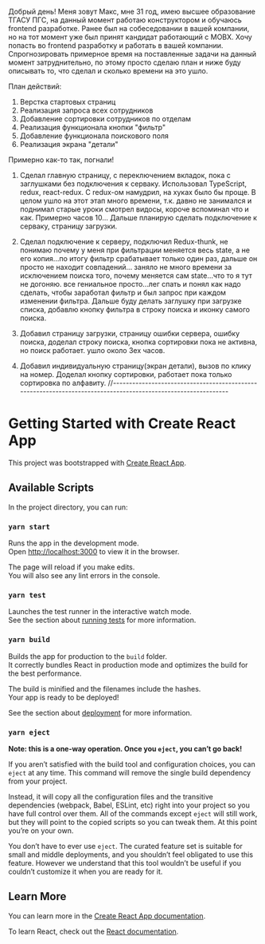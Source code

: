Добрый день! Меня зовут Макс, мне 31 год, имею высшее образование ТГАСУ ПГС, на данный момент работаю конструктором и обучаюсь frontend разработке. Ранее был на собеседовании в вашей компании, но на тот момент уже был принят кандидат работающий с MOBX. Хочу попасть во frontend разработку и работать в вашей компании.
Спрогнозировать примерное время на поставленные задачи на данный момент затруднительно, по этому просто сделаю план и ниже буду описывать то, что сделал и сколько времени на это ушло.

План действий:

1. Верстка стартовых страниц
2. Реализация запроса всех сотрудников
3. Добавление сортировки сотрудников по отделам
4. Реализация функционала кнопки "фильтр"
5. Добавление функционала поискового поля
6. Реализация экрана "детали"

Примерно как-то так, погнали!

1. Сделал главную страницу, с переключением вкладок, пока с заглушками без подключения к серваку. Использовал TypeScript, redux, react-redux. С redux-ом намудрил, на хуках было бы проще. В целом ушло на этот этап много времени, т.к. давно не занимался и поднимал старые уроки смотрел видосы, короче вспоминал что и как. Примерно часов 10...
   Дальше планирую сделать подключение к серваку, страницу загрузки.

2. Сделал подключение к серверу, подключил Redux-thunk, не понимаю почему у меня при фильтрации меняется весь state, а не его копия...по итогу фильтр срабатывает только один раз, дальше он просто не находит совпадений...
   заняло не много времени за исключением поиска того, почему меняется сам state...что то я тут не догоняю.
   все гениальное просто...лег спать и понял как надо сделать, чтобы заработал фильтр и был запрос при каждом изменении фильтра.
   Дальше буду делать заглушку при загрузке списка, добавлю кнопку фильтра в строку поиска и иконку самого поиска.

3. Добавил страницу загрузки, страницу ошибки сервера, ошибку поиска, доделал строку поиска, кнопка сортировки пока не активна, но поиск работает. ушло около 3ех часов.

4. Добавил индивидуальную страницу(экран детали), вызов по клику на номер. Доделал кнопку сортировки, работает пока только сортировка по алфавиту.
   //--------------------------------------------------------------------------------------------------------------

# Getting Started with Create React App

This project was bootstrapped with [Create React App](https://github.com/facebook/create-react-app).

## Available Scripts

In the project directory, you can run:

### `yarn start`

Runs the app in the development mode.\
Open [http://localhost:3000](http://localhost:3000) to view it in the browser.

The page will reload if you make edits.\
You will also see any lint errors in the console.

### `yarn test`

Launches the test runner in the interactive watch mode.\
See the section about [running tests](https://facebook.github.io/create-react-app/docs/running-tests) for more information.

### `yarn build`

Builds the app for production to the `build` folder.\
It correctly bundles React in production mode and optimizes the build for the best performance.

The build is minified and the filenames include the hashes.\
Your app is ready to be deployed!

See the section about [deployment](https://facebook.github.io/create-react-app/docs/deployment) for more information.

### `yarn eject`

**Note: this is a one-way operation. Once you `eject`, you can’t go back!**

If you aren’t satisfied with the build tool and configuration choices, you can `eject` at any time. This command will remove the single build dependency from your project.

Instead, it will copy all the configuration files and the transitive dependencies (webpack, Babel, ESLint, etc) right into your project so you have full control over them. All of the commands except `eject` will still work, but they will point to the copied scripts so you can tweak them. At this point you’re on your own.

You don’t have to ever use `eject`. The curated feature set is suitable for small and middle deployments, and you shouldn’t feel obligated to use this feature. However we understand that this tool wouldn’t be useful if you couldn’t customize it when you are ready for it.

## Learn More

You can learn more in the [Create React App documentation](https://facebook.github.io/create-react-app/docs/getting-started).

To learn React, check out the [React documentation](https://reactjs.org/).
